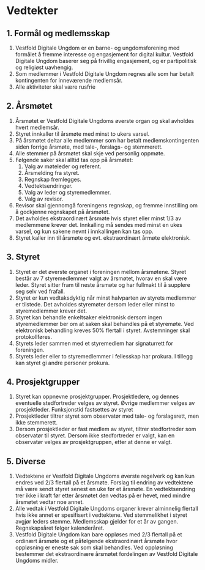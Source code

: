 # Vedtekter

## 1. Formål og medlemsskap

1. Vestfold Digitale Ungdom er en barne- og ungdomsforening med formålet å fremme interesse og engasjement for digital kultur. Vestfold Digitale Ungdom baserer seg på frivillig engasjement, og er partipolitisk og religiøst uavhengig.
1. Som medlemmer i Vestfold Digitale Ungdom regnes alle som har betalt kontingenten for inneværende medlemsår.
1. Alle aktiviteter skal være rusfrie

## 2. Årsmøtet

1. Årsmøtet er Vestfold Digitale Ungdoms øverste organ og skal avholdes hvert medlemsår.
1. Styret innkaller til årsmøte med minst to ukers varsel.
1. På årsmøtet deltar alle medlemmer som har betalt medlemskontingenten siden forrige årsmøte, med tale-, forslags- og stemmerett.
1. Alle stemmer på årsmøtet skal skje ved personlig oppmøte.
1. Følgende saker skal alltid tas opp på årsmøtet:
    1. Valg av møteleder og referent.
	1. Årsmelding fra styret.
	1. Regnskap fremlegges.
	1. Vedtektsendringer.
	1. Valg av leder og styremedlemmer.
	1. Valg av revisor.
1. Revisor skal gjennomgå foreningens regnskap, og fremme innstilling om å godkjenne regnskapet på årsmøtet.
1. Det avholdes ekstraordinært årsmøte hvis styret eller minst 1/3 av medlemmene krever det. Innkalling må sendes med minst en ukes varsel, og kun sakene nevnt i innkallingen kan tas opp.
1. Styret kaller inn til årsmøte og evt. ekstraordinært årmøte elektronisk.

## 3. Styret

1. Styret er det øverste organet i foreningen mellom årsmøtene. Styret består av 7 styremedlemmer valgt av årsmøtet, hvorav en skal være leder. Styret sitter fram til neste årsmøte og har fullmakt til å supplere seg selv ved frafall.
1. Styret er kun vedtaksdyktig når minst halvparten av styrets medlemmer er tilstede. Det avholdes styremøter dersom leder eller minst to styremedlemmer krever det.
1. Styret kan behandle enkeltsaker elektronisk dersom ingen styremedlemmer ber om at saken skal behandles på et styremøte. Ved elektronisk behandling kreves 50% flertall i styret. Avstemninger skal protokollføres.
1. Styrets leder sammen med et styremedlem har signaturrett for foreningen.
1. Styrets leder eller to styremedlemmer i fellesskap har prokura. I tillegg kan styret gi andre personer prokura.

## 4. Prosjektgrupper

1. Styret kan oppnevne prosjektgrupper. Prosjektledere, og dennes eventuelle stedfortreder velges av styret. Øvrige medlemmer velges av prosjektleder. Funksjonstid fastsettes av styret
1. Prosjektleder tiltrer styret som observatør med tale- og forslagsrett, men ikke stemmerett.
1. Dersom prosjektleder er fast medlem av styret, tiltrer stedfortreder som observatør til styret. Dersom ikke stedfortreder er valgt, kan en observatør velges av prosjektgruppen, etter at denne er valgt.

## 5. Diverse

1. Vedtektene er Vestfold Digitale Ungdoms øverste regelverk og kan kun endres ved 2/3 flertall på et årsmøte. Forslag til endring av vedtektene må være sendt styret senest en uke før et årsmøte. En vedtektsendring trer ikke i kraft før etter årsmøtet den vedtas på er hevet, med mindre årsmøtet vedtar noe annet.
1. Alle vedtak i Vestfold Digitale Ungdoms organer krever alminnelig flertall hvis ikke annet er spesifisert i vedtektene. Ved stemmelikhet i styret avgjør leders stemme. Medlemsskap gjelder for et år av gangen. Regnskapsåret følger kalenderåret.
1. Vestfold Digitale Ungdom kan bare oppløses med 2/3 flertall på et ordinært årsmøte og et påfølgende ekstraordinært årsmøte hvor oppløsning er eneste sak som skal behandles. Ved oppløsning bestemmer det ekstraordinære årsmøtet fordelingen av Vestfold Digitale Ungdoms midler.





